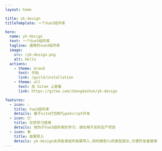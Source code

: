 ```yaml
---
layout: home

title: yk-design
titleTemplate: 一个Vue3组件库

hero:
  name: yk-design
  text: 一个Vue3组件库
  tagline: 通用的vue3组件库
  image:
    src: /yk-design.png
    alt: Hello
  actions:
    - theme: brand
      text: 开始
      link: /guild/installation
    - theme: alt
      text: 在 Gitee 上查看
      link: https://gitee.com/zhengdashun/yk-design

features:
  - icon: 💡
    title: Vue3组件库
    details: 基于vite打包和TypeScript开发
  - icon: 📦
    title: 仅供学习使用
    details: 倾向于Vue3组件库的学习，请勿用于实际生产项目
  - icon: 🛠️
    title: 按需导入
    details: yk-design支持各类组件按需导入,同时拥有ts的类型提示,方便开发者使用
---
```

